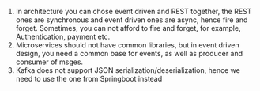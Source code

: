 1. In architecture you can chose event driven and REST together, the REST ones are synchronous and event driven ones are async, hence fire and forget. Sometimes, you can not afford to fire and forget, for example, Authentication, payment etc.
2. Microservices should not have common libraries, but in event driven design, you need a common base for events, as well as producer and consumer of msges.
3. Kafka does not support JSON serialization/deserialization, hence we need to use the one from Springboot instead
